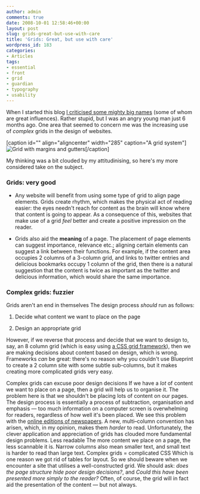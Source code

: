 ```yaml
---
author: admin
comments: true
date: 2008-10-01 12:58:46+00:00
layout: post
slug: grids-great-but-use-with-care
title: 'Grids: Great, but use with care'
wordpress_id: 183
categories:
- Articles
tags:
- essential
- front
- grid
- guardian
- typography
- usability
---
```


When I started this blog [I criticised some mighty big names](http://leonpaternoster.com/2008/05/why-use-grids/) (some of whom are great influences). Rather stupid, but I was an angry young man just 6 months ago. One area that seemed to concern me was the increasing use of _complex_ grids in the design of websites.

[caption id="" align="aligncenter" width="285" caption="A grid system"]![Grid with margins and gutters](http://farm4.static.flickr.com/3099/2903922561_2948581858_o.jpg)[/caption]

My thinking was a bit clouded by my attitudinising, so here's my more considered take on the subject.


### Grids: very good





	
  * Any website will benefit from using some type of grid to align page elements. Grids create rhythm, which makes the physical act of reading easier: the eyes needn't reach for content as the brain will know where that content is going to appear. As a consequence of this, websites that make use of a grid _feel_ better and create a positive impression on the reader.

	
  * Grids also aid the **meaning** of a page. The placement of page elements can suggest importance, relevance etc.; aligning certain elements can suggest a link between their functions. For example, if the content area occupies 2 columns of a 3-column grid, and links to twitter entries and delicious bookmarks occupy 1 column of the grid, then there is a natural suggestion that the content is twice as important as the twitter and delicious information, which would share the same importance.




### Complex grids: fuzzier




Grids aren't an end in themselves
    The design process _should_ run as follows:



	
  1. Decide what content we want to place on the page

	
  2. Design an appropriate grid


However, if we reverse that process and decide that we want to design to, say, an 8 column grid (which is easy using [a CSS grid framework](http://blueflavor.com/blog/2007/oct/24/blueprint-css-101/)), then we are making decisions about content based on design, which is wrong. Frameworks _can_ be great: there's no reason why you couldn't use Blueprint to create a 2 column site with some subtle sub-columns, but it makes creating more complicated grids very easy.


Complex grids can excuse poor design decisions
    If we have a _lot_ of content we want to place on a page, then a grid will help us to organise it. The problem here is that we shouldn't be placing lots of content on our pages. The design process is essentially a process of subtraction, organisation and emphasis — too much information on a computer screen is overwhelming for readers, regardless of how well it's been placed.
    We see this problem with the [online editions of newspapers](http://guardian.co.uk). A new, multi–column convention has arisen, which, in my opinion, makes them _harder_ to read. Unfortunately, the clever application and appreciation of grids has clouded more fundamental design problems.
Less readable
    The more content we place on a page, the less scannable it is. Narrow columns also mean smaller text, and small text is harder to read than large text.
Complex grids = complicated CSS
    Which is one reason we got rid of tables for layout.
So we should beware when we encounter a site that utilises a well-constructed grid. We should ask: _does the page structure hide poor design decisions?_, and _Could this have been presented more simply to the reader?_ Often, of course, the grid will in fact aid the presentation of the content — but not always.
